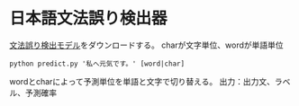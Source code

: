 # 日本語文法誤り検出器
[文法誤り検出モデル](https://drive.google.com/open?id=1Vcgyi2YwjWHzchmjyUWPkD5o5MHlalw5)をダウンロードする。
charが文字単位、wordが単語単位

```
python predict.py '私へ元気です。' [word|char]
```
wordとcharによって予測単位を単語と文字で切り替える。 
 出力：出力文、ラベル、予測確率
